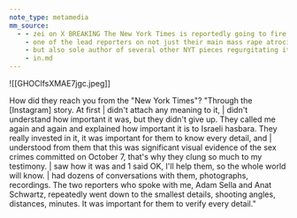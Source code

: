 ```yaml
---
note_type: metamedia
mm_source:
  - - zei on X BREAKING The New York Times is reportedly going to fire Anat Schwartz
    - one of the lead reporters on not just their main mass rape atrocity propaganda hoax
    - but also sole author of several other NYT pieces regurgitating it
    - in.md
---
```


![[GHOClfsXMAE7jgc.jpeg]]

How did they reach you from the "New York Times"?
"Through the [Instagram] story. At first | didn't attach any
meaning to it, | didn't understand how important it was, but
they didn't give up. They called me again and again and
explained how important it is to Israeli hasbara. They really
invested in it, it was important for them to know every detail,
and | understood from them that this was significant visual
evidence of the sex crimes committed on October 7, that's
why they clung so much to my testimony. | saw how it was and
1 said OK, I'll help them, so the whole world will know. | had
dozens of conversations with them, photographs, recordings.
The two reporters who spoke with me, Adam Sella and Anat
Schwartz, repeatedly went down to the smallest details,
shooting angles, distances, minutes. It was important for them
to verify every detail."

